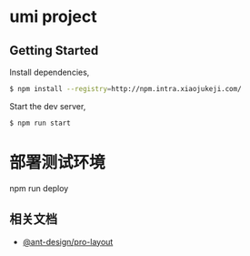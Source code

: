 # umi project

## Getting Started

Install dependencies,

```bash
$ npm install --registry=http://npm.intra.xiaojukeji.com/
```

Start the dev server,

```bash
$ npm run start
```

# 部署测试环境
npm run deploy

## 相关文档
- [@ant-design/pro-layout](https://github.com/ant-design/ant-design-pro-layout/blob/master/README.zh-CN.md)
